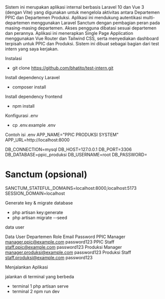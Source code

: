 Sistem ini merupakan aplikasi internal berbasis Laravel 10 dan Vue 3 (dengan Vite) yang digunakan untuk mengelola aktivitas antara Departemen PPIC dan Departemen Produksi. Aplikasi ini mendukung autentikasi multi-departemen menggunakan Laravel Sanctum dengan pembagian peran pada masing-masing departemen. Akses pengguna dibatasi sesuai departemen dan perannya. Aplikasi ini menerapkan Single Page Application menggunakan Vue Router dan Tailwind CSS, serta menyediakan dashboard terpisah untuk PPIC dan Produksi. Sistem ini dibuat sebagai bagian dari test intern yang saya kerjakan.

Instalasi
- git clone https://github.com/bhatito/test-intern.git

Install dependency Laravel
- composer install

Install dependency frontend
- npm install

Konfigurasi .env
- cp .env.example .env


Contoh isi .env
APP_NAME="PPIC PRODUKSI SYSTEM"
APP_URL=http://localhost:8000

DB_CONNECTION=mysql
DB_HOST=127.0.0.1
DB_PORT=3306
DB_DATABASE=ppic_produksi
DB_USERNAME=root
DB_PASSWORD=

# Sanctum (opsional)
SANCTUM_STATEFUL_DOMAINS=localhost:8000,localhost:5173
SESSION_DOMAIN=localhost

Generate key & migrate database
- php artisan key:generate
- php artisan migrate --seed

data user

Data User 
Departemen	Role	Email	Password
PPIC	Manager	manager.ppic@example.com	password123
PPIC	Staff	staff.ppic@example.com	password123
Produksi	Manager	manager.produksi@example.com	password123
Produksi	Staff	staff.produksi@example.com	password123

Menjalankan Aplikasi

jalankan di terminal yang berbeda 
- terminal 1
php artisan serve
- terminal 2
npm run dev
